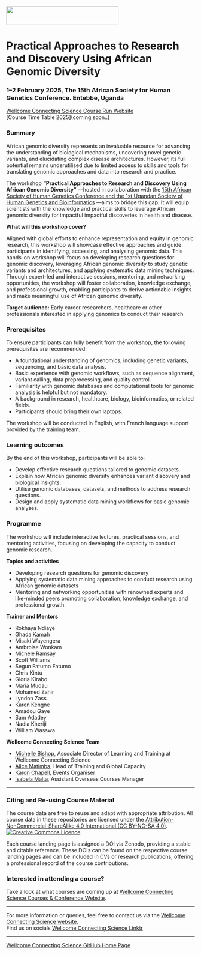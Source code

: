 <img src="https://coursesandconferences.wellcomeconnectingscience.org/wp-content/themes/wcc_courses_and_conferences/dist/assets/svg/logo.svg" width="300" height="50"> 

# Practical Approaches to Research and Discovery Using African Genomic Diversity

### 1–2 February 2025, The 15th African Society for Human Genetics Conference. Entebbe, Uganda

[Wellcome Connecting Science Course Run Website](https://coursesandconferences.wellcomeconnectingscience.org/our-events/global-training/) <br /> 
[Course Time Table 2025](coming soon..) <br /> 

### Summary

African genomic diversity represents an invaluable resource for advancing the understanding of biological mechanisms, uncovering novel genetic variants, and elucidating complex disease architectures. However, its full potential remains underutilised due to limited access to skills and tools for translating genomic approaches and data into research and practice.

The workshop **“Practical Approaches to Research and Discovery Using African Genomic Diversity”** —hosted in collaboration with the [15th African Society of Human Genetics Conference and the 1st Ugandan Society of Human Genetics and Bioinformatics](https://afshg2025.org/) —aims to bridge this gap. It will equip scientists with the knowledge and practical skills to leverage African genomic diversity for impactful impactful discoveries in health and disease.

**What will this workshop cover?**

Aligned with global efforts to enhance representation and equity in genomic research, this workshop will showcase effective approaches and guide participants in identifying, accessing, and analysing genomic data. This hands-on workshop will focus on developing research questions for genomic discovery, leveraging African genomic diversity to study genetic variants and architectures, and applying systematic data mining techniques. Through expert-led and interactive sessions, mentoring, and networking opportunities, the workshop will foster collaboration, knowledge exchange, and professional growth, enabling participants to derive actionable insights and make meaningful use of African genomic diversity.

**Target audience:** Early career researchers, healthcare or other professionals interested in applying genomics to conduct their research

### Prerequisites

To ensure participants can fully benefit from the workshop, the following prerequisites are recommended:

- A foundational understanding of genomics, including genetic variants, sequencing, and basic data analysis.
- Basic experience with genomic workflows, such as sequence alignment, variant calling, data preprocessing, and quality control.
- Familiarity with genomic databases and computational tools for genomic analysis is helpful but not mandatory.
- A background in research, healthcare, biology, bioinformatics, or related fields.
- Participants should bring their own laptops.

The workshop will be conducted in English, with French language support provided by the training team.

### Learning outcomes

By the end of this workshop, participants will be able to:

- Develop effective research questions tailored to genomic datasets.
- Explain how African genomic diversity enhances variant discovery and biological insights.
- Utilise genomic databases, datasets, and methods to address research questions.
- Design and apply systematic data mining workflows for basic genomic analyses.

### Programme
The workshop will include interactive lectures, practical sessions, and mentoring activities, focusing on developing the capacity to conduct genomic research.

**Topics and activities**

- Developing research questions for genomic discovery 
- Applying systematic data mining approaches to conduct research using African genomic datasets
- Mentoring and networking opportunities with renowned experts and like-minded peers promoting collaboration, knowledge exchange, and professional growth.

**Trainer and Mentors**      

- Rokhaya Ndiaye
- Ghada Kamah
- Misaki Wayengera
- Ambroise Wonkam
- Michele Ramsay
- Scott Williams
- Segun Fatumo Fatumo
- Chris Kintu
- Gloria Kirabo
- Maria Mudau
- Mohamed Zahir
- Lyndon Zass
- Karen Kengne
- Amadou Gaye
- Sam Adadey
- Nadia Kheriji
- William Wasswa

**Wellcome Connecting Science Team**

- [Michelle Bishop](https://www.wellcomeconnectingscience.org/person/bishop-michelle/#), Associate Director of Learning and Training at Wellcome Connecting Science
- [Alice Matimba](https://uk.linkedin.com/in/alice-matimba-8805177), Head of Training and Global Capacity
- [Karon Chapell](https://www.wellcomeconnectingscience.org/person/chappell-karon/), Events Organiser
- [Isabela Malta](https://www.wellcomeconnectingscience.org/person/malta-isabela/), Assistant Overseas Courses Manager

******

### Citing and Re-using Course Material

The course data are free to reuse and adapt with appropriate attribution. All course data in these repositories are licensed under the <a rel="license" href="https://creativecommons.org/licenses/by-nc-sa/4.0/">Attribution-NonCommercial-ShareAlike 4.0 International (CC BY-NC-SA 4.0)</a>. <a rel="license" href="http://creativecommons.org/licenses/by/4.0/"><img alt="Creative Commons Licence" style="border-width:0" src="https://i.creativecommons.org/l/by-nc-sa/4.0/88x31.png" /></a><br /> 

Each course landing page is assigned a DOI via Zenodo, providing a stable and citable reference. These DOIs can be found on the respective course landing pages and can be included in CVs or research publications, offering a professional record of the course contributions.

### Interested in attending a course?

Take a look at what courses are coming up at [Wellcome Connecting Science Courses & Conference Website](https://coursesandconferences.wellcomeconnectingscience.org/our-events/).

---

For more information or queries, feel free to contact us via the [Wellcome Connecting Science website](https://coursesandconferences.wellcomeconnectingscience.org).<br /> 
Find us on socials [Wellcome Connecting Science Linktr](https://linktr.ee/eventswcs)

---

[Wellcome Connecting Science GitHub Home Page](https://github.com/WCSCourses) <br /> 
